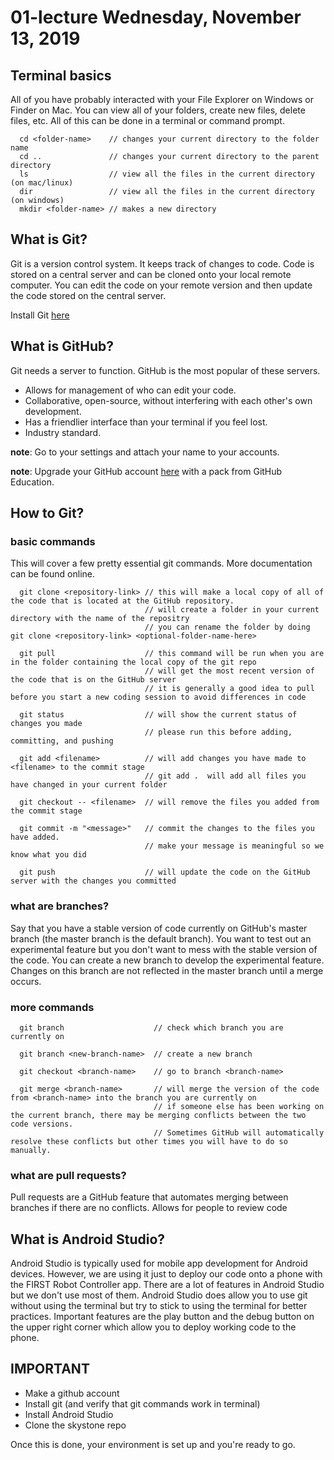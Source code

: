 # 01-lecture Wednesday, November 13, 2019

## Terminal basics
All of you have probably interacted with your File Explorer on Windows or Finder on Mac. You can view all of your folders, create new files, delete files, etc. 
All of this can be done in a terminal or command prompt.
```
  cd <folder-name>    // changes your current directory to the folder name
  cd ..               // changes your current directory to the parent directory 
  ls                  // view all the files in the current directory (on mac/linux)
  dir                 // view all the files in the current directory (on windows)
  mkdir <folder-name> // makes a new directory 
```
## What is Git?
Git is a version control system. It keeps track of changes to code. Code is stored on a central server and can be cloned onto your local remote computer. You can edit the code on your remote version and then update the code stored on the central server. 

Install Git [here](https://git-scm.com/book/en/v2/Getting-Started-Installing-Git)

## What is GitHub?
Git needs a server to function. GitHub is the most popular of these servers.
  - Allows for management of who can edit your code.
  - Collaborative, open-source, without interfering with each other's own development.
  - Has a friendlier interface than your terminal if you feel lost.
  - Industry standard.
  
**note**: Go to your settings and attach your name to your accounts.

**note**: Upgrade your GitHub account [here](https://education.github.com/pack) with a pack from GitHub Education.

## How to Git?
### basic commands 
This will cover a few pretty essential git commands. More documentation can be found online. 
```
  git clone <repository-link> // this will make a local copy of all of the code that is located at the GitHub repository. 
                              // will create a folder in your current directory with the name of the repositry
                              // you can rename the folder by doing git clone <repository-link> <optional-folder-name-here>
  
  git pull                    // this command will be run when you are in the folder containing the local copy of the git repo
                              // will get the most recent version of the code that is on the GitHub server 
                              // it is generally a good idea to pull before you start a new coding session to avoid differences in code
                              
  git status                  // will show the current status of changes you made
                              // please run this before adding, committing, and pushing 
                              
  git add <filename>          // will add changes you have made to <filename> to the commit stage
                              // git add .  will add all files you have changed in your current folder  
  
  git checkout -- <filename>  // will remove the files you added from the commit stage
          
  git commit -m "<message>"   // commit the changes to the files you have added.
                              // make your message is meaningful so we know what you did
  
  git push                    // will update the code on the GitHub server with the changes you committed
```

### what are branches?
Say that you have a stable version of code currently on GitHub's master branch (the master branch is the default branch). You want to test out an experimental feature but you don't want to mess with the stable version of the code. You can create a new branch to develop the experimental feature. Changes on this branch are not reflected in the master branch until a merge occurs. 

### more commands 
```
  git branch                    // check which branch you are currently on
  
  git branch <new-branch-name>  // create a new branch 
 
  git checkout <branch-name>    // go to branch <branch-name>
  
  git merge <branch-name>       // will merge the version of the code from <branch-name> into the branch you are currently on
                                // if someone else has been working on the current branch, there may be merging conflicts between the two code versions. 
                                // Sometimes GitHub will automatically resolve these conflicts but other times you will have to do so manually. 
```

### what are pull requests?
Pull requests are a GitHub feature that automates merging between branches if there are no conflicts. Allows for people to review code  

## What is Android Studio?
Android Studio is typically used for mobile app development for Android devices. However, we are using it just to deploy our code onto a phone with the FIRST Robot Controller app. There are a lot of features in Android Studio but we don't use most of them. Android Studio does allow you to use git without using the terminal but try to stick to using the terminal for better practices. Important features are the play button and the debug button on the upper right corner which allow you to deploy working code to the phone.

## IMPORTANT
- Make a github account
- Install git (and verify that git commands work in terminal)
- Install Android Studio
- Clone the skystone repo

Once this is done, your environment is set up and you're ready to go.
